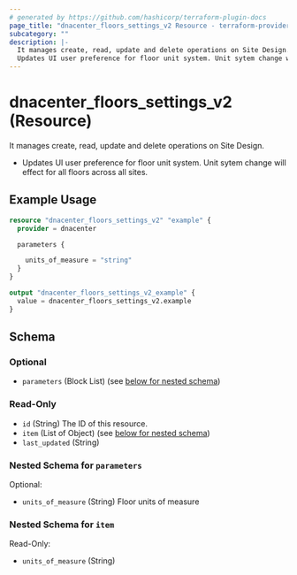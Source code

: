 ```yaml
---
# generated by https://github.com/hashicorp/terraform-plugin-docs
page_title: "dnacenter_floors_settings_v2 Resource - terraform-provider-dnacenter"
subcategory: ""
description: |-
  It manages create, read, update and delete operations on Site Design.
  Updates UI user preference for floor unit system. Unit sytem change will effect for all floors across all sites.
---
```


# dnacenter_floors_settings_v2 (Resource)

It manages create, read, update and delete operations on Site Design.

- Updates UI user preference for floor unit system. Unit sytem change will effect for all floors across all sites.

## Example Usage

```terraform
resource "dnacenter_floors_settings_v2" "example" {
  provider = dnacenter

  parameters {

    units_of_measure = "string"
  }
}

output "dnacenter_floors_settings_v2_example" {
  value = dnacenter_floors_settings_v2.example
}
```

<!-- schema generated by tfplugindocs -->
## Schema

### Optional

- `parameters` (Block List) (see [below for nested schema](#nestedblock--parameters))

### Read-Only

- `id` (String) The ID of this resource.
- `item` (List of Object) (see [below for nested schema](#nestedatt--item))
- `last_updated` (String)

<a id="nestedblock--parameters"></a>
### Nested Schema for `parameters`

Optional:

- `units_of_measure` (String) Floor units of measure


<a id="nestedatt--item"></a>
### Nested Schema for `item`

Read-Only:

- `units_of_measure` (String)
